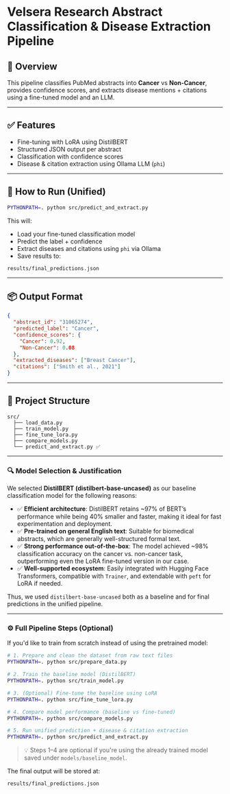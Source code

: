 
# Velsera Research Abstract Classification & Disease Extraction Pipeline

## 🧠 Overview
This pipeline classifies PubMed abstracts into **Cancer** vs **Non-Cancer**, provides confidence scores, and extracts disease mentions + citations using a fine-tuned model and an LLM.

---

## ✅ Features
- Fine-tuning with LoRA using DistilBERT
- Structured JSON output per abstract
- Classification with confidence scores
- Disease & citation extraction using Ollama LLM (`phi`)

---

## 🚀 How to Run (Unified)
```bash
PYTHONPATH=. python src/predict_and_extract.py
```

This will:
- Load your fine-tuned classification model
- Predict the label + confidence
- Extract diseases and citations using `phi` via Ollama
- Save results to:
```
results/final_predictions.json
```

---

## 📦 Output Format
```json
{
  "abstract_id": "31065274",
  "predicted_label": "Cancer",
  "confidence_scores": {
    "Cancer": 0.92,
    "Non-Cancer": 0.08
  },
  "extracted_diseases": ["Breast Cancer"],
  "citations": ["Smith et al., 2021"]
}
```

---

## 📁 Project Structure
```
src/
  ├── load_data.py
  ├── train_model.py
  ├── fine_tune_lora.py
  ├── compare_models.py
  └── predict_and_extract.py ✅
```

---

### 🔍 Model Selection & Justification

We selected **DistilBERT (distilbert-base-uncased)** as our baseline classification model for the following reasons:

- ✅ **Efficient architecture**: DistilBERT retains ~97% of BERT’s performance while being 40% smaller and faster, making it ideal for fast experimentation and deployment.
- ✅ **Pre-trained on general English text**: Suitable for biomedical abstracts, which are generally well-structured formal text.
- ✅ **Strong performance out-of-the-box**: The model achieved ~98% classification accuracy on the cancer vs. non-cancer task, outperforming even the LoRA fine-tuned version in our case.
- ✅ **Well-supported ecosystem**: Easily integrated with Hugging Face Transformers, compatible with `Trainer`, and extendable with `peft` for LoRA if needed.

Thus, we used `distilbert-base-uncased` both as a baseline and for final predictions in the unified pipeline.


---

### ⚙️ Full Pipeline Steps (Optional)

If you'd like to train from scratch instead of using the pretrained model:

```bash
# 1. Prepare and clean the dataset from raw text files
PYTHONPATH=. python src/prepare_data.py

# 2. Train the baseline model (DistilBERT)
PYTHONPATH=. python src/train_model.py

# 3. (Optional) Fine-tune the baseline using LoRA
PYTHONPATH=. python src/fine_tune_lora.py

# 4. Compare model performance (baseline vs fine-tuned)
PYTHONPATH=. python src/compare_models.py

# 5. Run unified prediction + disease & citation extraction
PYTHONPATH=. python src/predict_and_extract.py
```

> 💡 Steps 1–4 are optional if you're using the already trained model saved under `models/baseline_model`.

The final output will be stored at:
```
results/final_predictions.json
```
